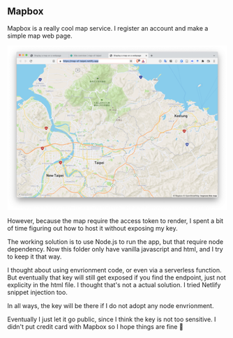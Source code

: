 ## Mapbox 

Mapbox is a really cool map service. I register an account and make a simple map web page. 

![map](./map.png)

However, because the map require the access token to render, I spent a bit of time figuring out how to host it without exposing my key. 

The working solution is to use Node.js to run the app, but that require node dependency. Now this folder only have vanilla javascript and html, and I try to keep it that way. 

I thought about using envrionment code, or even via a serverless function. But eventually that key will still get exposed if you find the endpoint, just not explicity in the html file. I thought that's not a actual solution. I tried Netlify snippet injection too. 

In all ways, the key will be there if I do not adopt any node envrionment. 

Eventually I just let it go public, since I think the key is not too sensitive. I didn't put credit card with Mapbox so I hope things are fine 🤞

